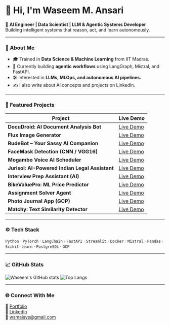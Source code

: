 # 👋 Hi, I'm Waseem M. Ansari  

🚀 **AI Engineer | Data Scientist | LLM & Agentic Systems Developer**  
Building intelligent systems that reason, act, and learn autonomously.

---

### 🧠 About Me
- 🎓 Trained in **Data Science & Machine Learning** from IIT Madras.  
- 🧩 Currently building **agentic workflows** using LangGraph, Mistral, and FastAPI.  
- 🛠️ Interested in **LLMs, MLOps, and autonomous AI pipelines.**  
- ✍️ I also write about AI concepts and projects on LinkedIn.

---

### 💼 Featured Projects
| Project | Live Demo |
|---|---|
| **DocuDroid: AI Document Analysis Bot** | [Live Demo](https://docudroid.lemonbay-750e7928.centralindia.azurecontainerapps.io) |
| **Flux Image Generator** | [Live Demo](https://flux-image-generator-bdcdcphnhmbhg6et.centralindia-01.azurewebsites.net) |
| **RudeBot – Your Sassy AI Companion** | [Live Demo](https://rudebot-mistral.streamlit.app) |
| **FaceMask Detection (CNN / VGG16)** | [Live Demo](https://huggingface.co) |
| **Mogambo Voice AI Scheduler** | [Live Demo](https://mogambo-calendar-assistant.onrender.com) |
| **Jurisol: AI-Powered Indian Legal Assistant** | [Live Demo](https://jurisol-legal-assistant-rag.onrender.com) |
| **Interview Prep Assistant (AI)** | [Live Demo](https://interview-prep-assistant.streamlit.app) |
| **BikeValuePro: ML Price Predictor** | [Live Demo](https://usedbike-price-predictor-mlmodel.onrender.com) |
| **Assignment Solver Agent** | [Live Demo](https://assignment-solving-agent.onrender.com) |
| **Photo Journal App (GCP)** | [Live Demo](https://blog-app-699175796072.asia-south2.run.app) |
| **Matchy: Text Similarity Detector** | [Live Demo](https://text-similarity-detector.onrender.com) |

---

### ⚙️ Tech Stack
`Python` · `PyTorch` · `LangChain` · `FastAPI` · `Streamlit` · `Docker` · `Mistral` · `Pandas` · `Scikit-learn` · `PostgreSQL` · `GCP`

---

### 📈 GitHub Stats
![Waseem's GitHub stats](https://github-readme-stats.vercel.app/api?username=wsmaisys&show_icons=true&theme=radical)
![Top Langs](https://github-readme-stats.vercel.app/api/top-langs/?username=wsmaisys&layout=compact&theme=radical)

---

### 🌐 Connect With Me
🔗 [Portfolio](https://wsmaisys.github.io/waseemmansari.github.io/)  
💼 [LinkedIn](https://linkedin.com/in/waseemmansari)  
📧 wsmaisys@gmail.com  
